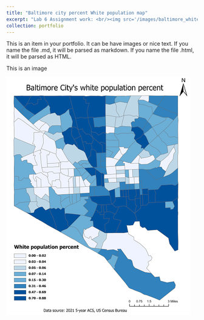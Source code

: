 ```yaml
---
title: "Baltimore city percent White population map"
excerpt: "Lab 6 Assignment work: <br/><img src='/images/baltimore_white_pop_percent.png'>"
collection: portfolio
---
```


This is an item in your portfolio. It can be have images or nice text. If you name the file .md, it will be parsed as markdown. If you name the file .html, it will be parsed as HTML. 

This is an image

![Baltimore city percent White population map](/images/baltimore_white_pop_percent.png "Baltimore city percent White population map")
